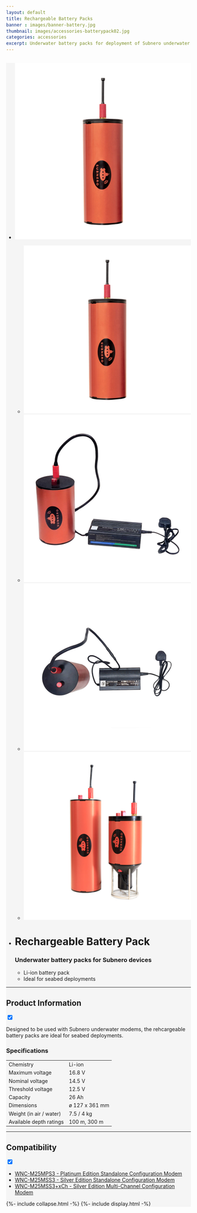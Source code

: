 ```yaml
---
layout: default
title: Rechargeable Battery Packs
banner : images/banner-battery.jpg
thumbnail: images/accessories-batterypack02.jpg
categories: accessories
excerpt: Underwater battery packs for deployment of Subnero underwater modems.
---
```


<div class='full tall' style='background-image: url({{site.baseurl}}/{{page.banner}});'>
  <div class='row'>
    <div class='large-12 columns'>
    </div>
  </div>
  <div class='four spacing'></div>
  <div class='four spacing'></div>
</div>

<div class='full' style='background: #f5f5f5'>
  <div class='row'>
      <ul class='gfXsQG'>
        <li class='accessories'>
            <div class='mod modBlogPost big'>
              <img id='main-img' src='/images/accessories-batterypack02.jpg'>
            </div>
            <div class='modGallery'>
              <ul class='media modTeamMember gallery shortcode-list'>
                <li class="member current-li"><a class='image-nav'><img src='/images/accessories-batterypack02.jpg'></a></li>
                <li class="member"><a class='image-nav'><img src='/images/accessories-batterypack05.jpg'></a></li>
                <li class="member"><a class='image-nav'><img src='/images/accessories-batterypack06.jpg'></a></li>
                <li class="member"><a class='image-nav'><img src='/images/accessories-batterypack01.jpg'></a></li>
              </ul>
            </div>
        </li>
        <li class='accessories'>
          <div class='hOXnHC'>
            <h1>Rechargeable Battery Pack</h1>
            <h3>Underwater battery packs for Subnero devices</h3>
            <ul>
              <li>Li-ion battery pack</li>
              <li>Ideal for seabed deployments</li>
            </ul>
          </div>
        </li>
      </ul>
      <hr>
      <div class='wrap-collapsible'>
        <h2>Product Information</h2>
        <input id ='batProduct' class='toggle' type='checkbox' checked>
        <label class='lbl-toggle' for='batProduct'></label>
        <div class='collapsible-content'>
          <p>Designed to be used with Subnero underwater modems, the rehcargeable battery packs are ideal for seabed deployments.</p>
          <h3>Specifications</h3>
          <table style="width:100%">
            <tr>
              <td>Chemistry</td>
              <td>Li-ion</td>
            </tr>
            <tr>
              <td>Maximum voltage</td>
              <td>16.8 V</td>
            </tr>
            <tr>
              <td>Nominal voltage</td>
              <td>14.5 V</td>
            </tr>
            <tr>
              <td>Threshold voltage</td>
              <td>12.5 V</td>
            </tr>
            <tr>
              <td>Capacity</td>
              <td>26 Ah</td>
            </tr>
            <tr>
              <td>Dimensions</td>
              <td>ø 127 x 361 mm</td>
            </tr>
            <tr>
              <td>Weight (in air / water)</td>
              <td>7.5 / 4 kg</td>
            </tr>
            <tr>
              <td>Available depth ratings</td>
              <td>100 m, 300 m</td>
            </tr>
          </table>
        </div>
      </div>
      <hr>
      <div class='wrap-collapsible'>
        <h2>Compatibility</h2>
        <input id ='batCompatibility' class='toggle' type='checkbox' checked>
        <label class='lbl-toggle' for='batCompatibility'></label>
        <div class='collapsible-content' id = 'batCompatibilitydata'>
            <ul class="shortcode-list">
              <li><a href="{{site.baseurl}}/products/wnc-m25mps3">WNC-M25MPS3 - Platinum Edition Standalone Configuration Modem</a></li>
              <li><a href="{{site.baseurl}}/products/wnc-m25mss3">WNC-M25MSS3 - Silver Edition Standalone Configuration Modem</a></li>
              <li><a href="{{site.baseurl}}/products/wnc-m25mss3+xch">WNC-M25MSS3+xCh - Silver Edition Multi-Channel Configuration Modem</a></li>
            </ul>
          </div>
      </div>
</div>
{%- include collapse.html -%}
{%- include display.html -%}
